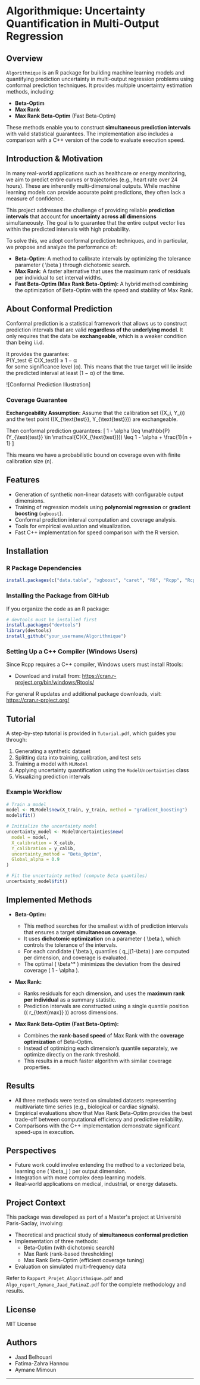 # Algorithmique: Uncertainty Quantification in Multi-Output Regression

## Overview
`Algorithmique` is an R package for building machine learning models and quantifying prediction uncertainty in multi-output regression problems using conformal prediction techniques. It provides multiple uncertainty estimation methods, including:
- **Beta-Optim**
- **Max Rank**
- **Max Rank Beta-Optim** (Fast Beta-Optim)

These methods enable you to construct **simultaneous prediction intervals** with valid statistical guarantees. The implementation also includes a comparison with a C++ version of the code to evaluate execution speed.

## Introduction & Motivation
In many real-world applications such as healthcare or energy monitoring, we aim to predict entire curves or trajectories (e.g., heart rate over 24 hours). These are inherently multi-dimensional outputs. While machine learning models can provide accurate point predictions, they often lack a measure of confidence. 

This project addresses the challenge of providing reliable **prediction intervals** that account for **uncertainty across all dimensions** simultaneously. The goal is to guarantee that the entire output vector lies within the predicted intervals with high probability.

To solve this, we adopt conformal prediction techniques, and in particular, we propose and analyze the performance of:
- **Beta-Optim**: A method to calibrate intervals by optimizing the tolerance parameter \( \beta \) through dichotomic search.
- **Max Rank**: A faster alternative that uses the maximum rank of residuals per individual to set interval widths.
- **Fast Beta-Optim (Max Rank Beta-Optim)**: A hybrid method combining the optimization of Beta-Optim with the speed and stability of Max Rank.

## About Conformal Prediction
Conformal prediction is a statistical framework that allows us to construct prediction intervals that are valid 
**regardless of the underlying model**. It only requires that the data be **exchangeable**, which is a weaker condition than being i.i.d.

It provides the guarantee:  
P(Y_test ∈ C(X_test)) ≥ 1 − α  
for some significance level (α). This means that the true target will lie inside the predicted interval at least (1 − α) of the time.


![Conformal Prediction Illustration]

### Coverage Guarantee
**Exchangeability Assumption:** Assume that the calibration set \((X_i, Y_i)\) and the test point \((X_{\text{test}}, Y_{\text{test}})\) are exchangeable.

Then conformal prediction guarantees:
\[
1 - \alpha \leq \mathbb{P}(Y_{\text{test}} \in \mathcal{C}(X_{\text{test}})) \leq 1 - \alpha + \frac{1}{n + 1}
\]

This means we have a probabilistic bound on coverage even with finite calibration size \(n\).

## Features
- Generation of synthetic non-linear datasets with configurable output dimensions.
- Training of regression models using **polynomial regression** or **gradient boosting** (`xgboost`).
- Conformal prediction interval computation and coverage analysis.
- Tools for empirical evaluation and visualization.
- Fast C++ implementation for speed comparison with the R version.

## Installation
### R Package Dependencies
```r
install.packages(c("data.table", "xgboost", "caret", "R6", "Rcpp", "RcppArmadillo", "devtools", "roxygen2", "testthat"))
```

### Installing the Package from GitHub
If you organize the code as an R package:
```r
# devtools must be installed first
install.packages("devtools")
library(devtools)
install_github("your_username/Algorithmique")
```

### Setting Up a C++ Compiler (Windows Users)
Since Rcpp requires a C++ compiler, Windows users must install Rtools:
- Download and install from: https://cran.r-project.org/bin/windows/Rtools/

For general R updates and additional package downloads, visit: https://cran.r-project.org/

## Tutorial
A step-by-step tutorial is provided in `Tutorial.pdf`, which guides you through:
1. Generating a synthetic dataset
2. Splitting data into training, calibration, and test sets
3. Training a model with `MLModel`
4. Applying uncertainty quantification using the `ModelUncertainties` class
5. Visualizing prediction intervals

### Example Workflow
```r
# Train a model
model <- MLModel$new(X_train, y_train, method = "gradient_boosting")
model$fit()

# Initialize the uncertainty model
uncertainty_model <- ModelUncertainties$new(
  model = model,
  X_calibration = X_calib,
  Y_calibration = y_calib,
  uncertainty_method = "Beta_Optim",
  Global_alpha = 0.9
)

# Fit the uncertainty method (compute Beta quantiles)
uncertainty_model$fit()
```

## Implemented Methods
- **Beta-Optim:**
  - This method searches for the smallest width of prediction intervals that ensures a target **simultaneous coverage**.
  - It uses **dichotomic optimization** on a parameter \( \beta \), which controls the tolerance of the intervals.
  - For each candidate \( \beta \), quantiles \( q_j(1-\beta) \) are computed per dimension, and coverage is evaluated.
  - The optimal \( \beta^* \) minimizes the deviation from the desired coverage \( 1 - \alpha \).

- **Max Rank:**
  - Ranks residuals for each dimension, and uses the **maximum rank per individual** as a summary statistic.
  - Prediction intervals are constructed using a single quantile position (\( r_{\text{max}} \)) across dimensions.

- **Max Rank Beta-Optim (Fast Beta-Optim):**
  - Combines the **rank-based speed** of Max Rank with the **coverage optimization** of Beta-Optim.
  - Instead of optimizing each dimension’s quantile separately, we optimize directly on the rank threshold.
  - This results in a much faster algorithm with similar coverage properties.

## Results
- All three methods were tested on simulated datasets representing multivariate time series (e.g., biological or cardiac signals).
- Empirical evaluations show that Max Rank Beta-Optim provides the best trade-off between computational efficiency and predictive reliability.
- Comparisons with the C++ implementation demonstrate significant speed-ups in execution.

## Perspectives
- Future work could involve extending the method to a vectorized beta, learning one \( \beta_j \) per output dimension.
- Integration with more complex deep learning models.
- Real-world applications on medical, industrial, or energy datasets.

## Project Context
This package was developed as part of a Master's project at Université Paris-Saclay, involving:
- Theoretical and practical study of **simultaneous conformal prediction**
- Implementation of three methods:
  - Beta-Optim (with dichotomic search)
  - Max Rank (rank-based thresholding)
  - Max Rank Beta-Optim (efficient coverage tuning)
- Evaluation on simulated multi-frequency data

Refer to `Rapport_Projet_Algorithmique.pdf` and `Algo_report_Aymane_Jaad_FatimaZ.pdf` for the complete methodology and results.

## License
MIT License

## Authors
- Jaad Belhouari
- Fatima-Zahra Hannou
- Aymane Mimoun

---

